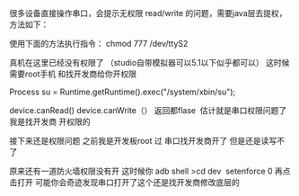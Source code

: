 很多设备直接操作串口，会提示无权限 read/write 的问题，需要java层去提权，方法如下：

使用下面的方法执行指令： chmod 777 /dev/ttyS2

真机在这里已经没有权限了 （studio自带模拟器可以5.1以下似乎都可以） 这时候 需要root手机 和找开发商给你开权限

Process su = Runtime.getRuntime().exec("/system/xbin/su");

device.canRead() device.canWrite（） 返回都flase  估计就是串口权限问题了 我是找开发商 开权限的

接下来还是权限问题 之前我是开发板root 过 串口找开发商开了 但是还是读写不了 

原来还有一道防火墙权限没有开 这时候你 adb shell >cd dev  setenforce 0 再点击打开 可能你会奇迹发现串口打开了这个还是找开发商修改底层的
